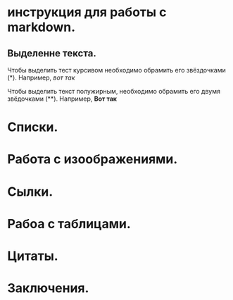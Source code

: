 # инструкция для работы с markdown.

## Выделенне текста.

Чтобы выделить тест курсивом необходимо обрамить его звёздочками (*). Например, *вот так* 

Чтобы выделить текст полужирным, необходимо обрамить его двумя звёдочками (**). Например, **Вот так**  

# Списки.

# Работа с изоображениями.

# Сылки.

# Рабоа с таблицами.

# Цитаты.

# Заключения.
